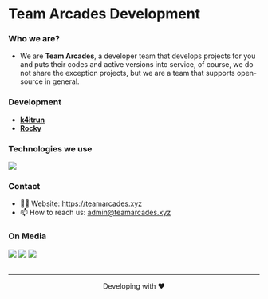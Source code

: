 # Team Arcades Development

### Who we are?
- We are **Team Arcades**, a developer team that develops projects for you and puts their codes and active versions into service, of course, we do not share the exception projects, but we are a team that supports open-source in general.

### Development
- **[k4itrun](https://github.com/k4itrun)**
- **[Rocky](https://github.com/rocky-pup)**
  
<!--
### Organizations
- **[Soon](https://github.com/soon)**
-->

### Technologies we use
   
<img 
src="https://skillicons.dev/icons?i=ts,js,java,cs,go,php,html,jquery,css,sass,bootstrap,tailwind,materialui,nodejs,express,graphql,sqlite,mysql,mongodb,prisma,firebase,webpack,react,nextjs,nestjs,gatsby,alpinejs,netlify,vercel,heroku&theme=dark"
/>
</div>

### Contact
- 👨‍💻 Website: https://teamarcades.xyz
- 📫 How to reach us: admin@teamarcades.xyz


### On Media
<div>
   <a href="https://instagram.com/teamarcades"><img src="https://skillicons.dev/icons?i=instagram&theme=dark" /></a>
   <a href="https://twitter.com/@teamarcades"><img src="https://skillicons.dev/icons?i=twitter&theme=dark" /></a>
   <a href="https://discord.gg/team-arcades-935157109761388554"><img src="https://skillicons.dev/icons?i=discord&theme=dark" /></a>
</div>
<br />

---
<p align="center">Developing with ❤</p>
